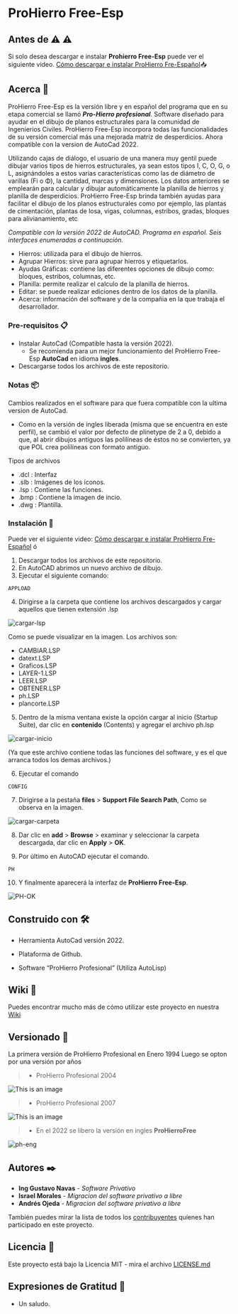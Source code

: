 # ProHierro Free-Esp
## Antes de :warning: :warning:
Si solo desea descargar e instalar **Prohierro Free-Esp** puede ver el siguiente video.
[Cómo descargar e instalar ProHierro Fre-Español](https://youtu.be/5CDfI0-V8JQ "Como descargar e instalar ProHierro Fre-Español"):inbox_tray:
## Acerca 🚀

ProHierro Free-Esp es la versión libre y en español del programa que en su etapa comercial se llamó ***Pro-Hierro profesional***. Software diseñado para ayudar en el dibujo de planos estructurales para la comunidad de Ingenierios Civiles.
ProHierro Free-Esp incorpora todas las funcionalidades de su versión comercial más una mejorada matriz de desperdicios. Ahora compatible con la version de AutoCad 2022.

Utilizando cajas de diálogo, el usuario de una manera muy gentil puede 
dibujar varios tipos de hierros estructurales, ya sean estos tipos I, C, O, G, o 
L, asignándoles a estos varias características como las de diámetro de 
varillas (Fi o Φ), la cantidad, marcas y dimensiones. Los datos anteriores se 
emplearán para calcular y dibujar automáticamente la planilla de hierros y planilla de desperdicios.
ProHierro Free-Esp brinda también ayudas para facilitar el dibujo de los planos 
estructurales como por ejemplo, las plantas de cimentación, plantas de losa, 
vigas, columnas, estribos, gradas, bloques para alivianamiento, etc

_Compatible con la versión 2022 de AutoCAD._
_Programa en español._
_Seis interfaces enumeradas a continuación._
* Hierros: utilizada para el dibujo de hierros.
* Agrupar Hierros: sirve para agrupar hierros y etiquetarlos.
* Ayudas Gráficas: contiene las diferentes opciones de dibujo como: bloques, estribos, columnas, etc.
* Planilla: permite realizar el calculo de la planilla de hierros.
* Editar: se puede realizar ediciones dentro de los datos de la planilla.
* Acerca: información del software y de la compañia en la que trabaja el desarrollador.

### Pre-requisitos 📋

* Instalar AutoCad (Compatible hasta la versión 2022).
	* Se recomienda para un mejor funcionamiento del ProHierro Free-Esp **AutoCad** en idioma **ingles**.
* Descargarse todos los archivos de este repositorio.

### Notas 📦

Cambios realizados en el software para que fuera compatible con la ultima version de AutoCad.

* Como en la versión de ingles liberada (misma que se encuentra en este perfil), se cambió el valor por defecto de plinetype de 2 a 0, debido a que, al abrir dibujos antiguos las polilíneas de éstos no se convierten, ya que POL crea polilíneas con formato antiguo.

Tipos de archivos 
* .dcl : Interfaz
* .slb : Imágenes de los íconos. 
* .lsp : Contiene las funciones.
* .bmp : Contiene la imagen de incio.
* .dwg : Plantilla.

### Instalación 🔧
Puede ver el siguiente video: [ Cómo descargar e instalar ProHierro Fre-Español](https://www.youtube.com/) ó
1.  Descargar todos los archivos de este repositorio.
2.  En AutoCAD abrimos un nuevo archivo de dibujo.
3.  Ejecutar el siguiente comando:
```
APPLOAD
```

4.  Dirigirse a la carpeta que contiene los archivos descargados y cargar aquellos que tienen extensión .lsp

![cargar-lsp](https://i.imgur.com/ZghI4Fo.png)


Como se puede visualizar en la imagen.
Los archivos son:
  * CAMBIAR.LSP
  * datext.LSP
  * Graficos.LSP
  * LAYER-1.LSP
  * LEER.LSP
  * OBTENER.LSP
  * ph.LSP
  * plancorte.LSP
  
5.  Dentro de la misma ventana existe la opción cargar al inicio (Startup Suite), dar clic en **contenido** (Contents) y agregar el archivo ph.lsp

![cargar-inicio](https://i.imgur.com/nY8ttf0.png)

(Ya que este archivo contiene todas las funciones del software, y es el que arranca todos los demas archivos.)

6.  Ejecutar el comando
 ```
CONFIG
```
7.  Dirigirse a la pestaña **files** > **Support File Search Path**, Como se observa en la imagen.

![cargar-carpeta](https://i.imgur.com/I9Pfwto.png)

8.  Dar clic en **add** > **Browse** > examinar y seleccionar la carpeta descargada, dar clic en **Apply** > **OK**.

9.  Por último en AutoCAD ejecutar el comando.
 ```
PH
```
10.  Y finalmente aparecerá la interfaz de **ProHierro Free-Esp**.

![PH-OK](https://i.imgur.com/XKJrbEs.png)


## Construido con 🛠️

* Herramienta AutoCad versión 2022.

* Plataforma de Github.

* Software “ProHierro Profesional” (Utiliza AutoLisp)


## Wiki 📖

Puedes encontrar mucho más de cómo utilizar este proyecto en nuestra [Wiki](https://github.com/ProHfree/ProHierroFree-Esp/wiki/ProHierro-Free-Esp)

## Versionado 📌

La primera versión de ProHierro Profesional en Enero 1994
Luego se opton por una versión por años
>* ProHierro Profesional 2004


![This is an image](https://github.com/chdavid97/Prohierro-free/blob/master/Fotos%20wiki/ProhierroProfesional2004.PNG)




>* ProHierro Profesional 2007


![This is an image](https://github.com/chdavid97/Prohierro-free/blob/master/Fotos%20wiki/ProHierroProfesional2007.PNG)

>* En el 2022 se libero la versión en ingles **ProHierroFree**

![ph-eng](https://i.imgur.com/MxTsTyv.png)

## Autores ✒️

* **Ing Gustavo Navas** - *Software Privativo* 
* **Israel Morales** - *Migracion del software privativo a libre* 
* **Andrés Ojeda** - *Migracion del software privativo a libre* 

También puedes mirar la lista de todos los [contribuyentes](https://github.com/ProHfree/ProHierroFree-Esp/wiki/ProHierro-Free-Esp#Autores) quíenes han participado en este proyecto. 

## Licencia 📄

Este proyecto está bajo la Licencia MIT - mira el archivo [LICENSE.md](https://github.com/ProHfree/ProHierroFree-Esp/blob/main/LICENSE)

## Expresiones de Gratitud 🎁

* Un saludo.

